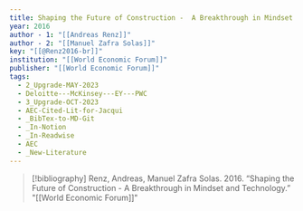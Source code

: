```yaml
---
title: Shaping the Future of Construction -  A Breakthrough in Mindset and Technology
year: 2016
author - 1: "[[Andreas Renz]]"
author - 2: "[[Manuel Zafra Solas]]"
key: "[[@Renz2016-br]]"
institution: "[[World Economic Forum]]"
publisher: "[[World Economic Forum]]"
tags:
  - 2_Upgrade-MAY-2023
  - Deloitte---McKinsey---EY---PWC
  - 3_Upgrade-OCT-2023
  - AEC-Cited-Lit-for-Jacqui
  - _BibTex-to-MD-Git
  - _In-Notion
  - _In-Readwise
  - AEC
  - _New-Literature
---
```


> [!bibliography]
> Renz, Andreas, Manuel Zafra Solas. 2016. “Shaping the Future of Construction -  A Breakthrough in Mindset and Technology.” "[[World Economic Forum]]"